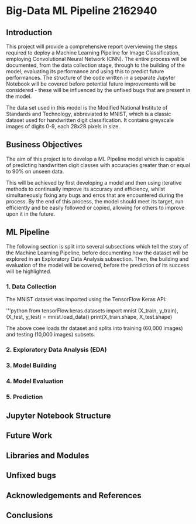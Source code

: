 # Big-Data ML Pipeline 2162940

## Introduction
This project will provide a comprehensive report overviewing the steps required to deploy a Machine Learning Pipeline for Image Classification, employing Convolutional Neural Network (CNN). The entire process will be documented, from the data collection stage, through to the building of the model, evaluating its performance and using this to predict future performances. The structure of the code written in a separate Jupyter Notebook will be covered before potential future improvements will be considered - these will be influenced by the unfixed bugs that are present in the model.

The data set used in this model is the Modified National Institute of Standards and Technology, abbreviated to MNIST, which is a classic dataset used for handwritten digit classification. It contains greyscale images of digits 0-9, each 28x28 pixels in size.

## Business Objectives
The aim of this project is to develop a ML Pipeline model which is capable of predicting handwritten digit classes with accuracies greater than or equal to 90% on unseen data.

This will be achieved by first developing a model and then using iterative methods to continually improve its accuracy and efficiency, whilst simultaneously fixing any bugs and erros that are encountered during the process. By the end of this process, the model should meet its target, run efficiently and be easily followed or copied, allowing for others to improve upon it in the future.

## ML Pipeline
The following section is split into several subsections which tell the story of the Machine Learning Pipeline, before documenting how the dataset will be explored in an Exploratory Data Analysis subsection. Then, the building and evaluation of the model will be covered, before the prediction of its success will be highlighted.

### 1. Data Collection
The MNIST dataset was imported using the TensorFlow Keras API:

'''python
from tensorFlow.keras.datasets import mnist
(X_train, y_train), (X_test, y_test) = mnist.load_data()
print(X_train.shape, X_test.shape)

The above coee loads thr dataset and splits into training (60,000 images) and testing (10,000 images) subsets.

### 2. Exploratory Data Analysis (EDA)

### 3. Model Building

### 4. Model Evaluation

### 5. Prediction

## Jupyter Notebook Structure

## Future Work

## Libraries and Modules

## Unfixed bugs

## Acknowledgements and References

## Conclusions
